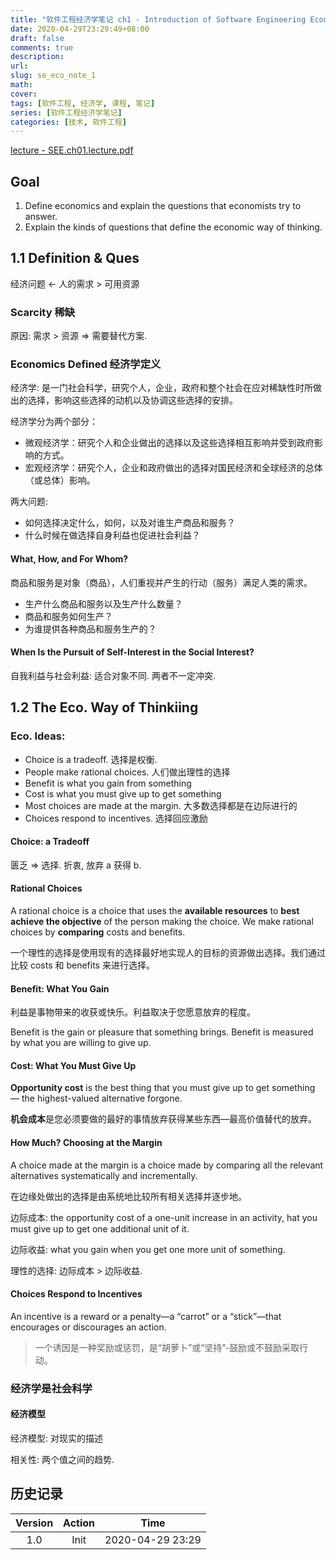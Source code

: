 ```yaml
---
title: "软件工程经济学笔记 ch1 - Introduction of Software Engineering Economy"
date: 2020-04-29T23:29:49+08:00
draft: false
comments: true
description: 
url:
slug: se_eco_note_1
math: 
cover:
tags: [软件工程, 经济学, 课程, 笔记]
series: [软件工程经济学笔记]
categories: [技术, 软件工程]
---
```


[lecture - SEE.ch01.lecture.pdf](files/2020/04/SEE.ch01.lecture.pdf)

## Goal

1. Define economics and explain the questions that economists try to answer.
2. Explain the kinds of questions that define the economic way of thinking.

## 1.1 Definition & Ques

经济问题 <- 人的需求 > 可用资源

### Scarcity 稀缺

原因: 需求 > 资源 => 需要替代方案.

### Economics Defined 经济学定义

经济学: 是一门社会科学，研究个人，企业，政府和整个社会在应对稀缺性时所做出的选择，影响这些选择的动机以及协调这些选择的安排。

经济学分为两个部分：

* 微观经济学：研究个人和企业做出的选择以及这些选择相互影响并受到政府影响的方式。
* 宏观经济学：研究个人，企业和政府做出的选择对国民经济和全球经济的总体（或总体）影响。

两大问题:

* 如何选择决定什么，如何，以及对谁生产商品和服务？
* 什么时候在做选择自身利益也促进社会利益？

#### What, How, and For Whom?

商品和服务是对象（商品），人们重视并产生的行动（服务）满足人类的需求。

* 生产什么商品和服务以及生产什么数量？
* 商品和服务如何生产？
* 为谁提供各种商品和服务生产的？

#### When Is the Pursuit of Self-Interest in the Social Interest?

自我利益与社会利益: 适合对象不同. 两者不一定冲突.

## 1.2 The Eco. Way of Thinkiing

### Eco. Ideas:

* Choice is a tradeoff. 选择是权衡.
* People make rational choices. 人们做出理性的选择
* Benefit is what you gain from something 
* Cost is what you must give up to get something
* Most choices are made at the margin. 大多数选择都是在边际进行的
* Choices respond to incentives. 选择回应激励

#### Choice: a Tradeoff

匮乏 => 选择. 折衷, 放弃 a 获得 b.

#### Rational Choices

A rational choice is a choice that uses the **available resources** to **best achieve the objective** of the person making the choice. We make rational choices by **comparing** costs and benefits.

一个理性的选择是使用现有的选择最好地实现人的目标的资源做出选择。我们通过比较 costs 和 benefits 来进行选择。

#### Benefit: What You Gain

利益是事物带来的收获或快乐。利益取决于您愿意放弃的程度。

Benefit is the gain or pleasure that something brings. Benefit is measured by what you are willing to give up.

#### Cost: What You Must Give Up 

**Opportunity cost** is the best thing that you must give up to get something — the highest-valued alternative forgone.

**机会成本**是您必须要做的最好的事情放弃获得某些东西—最高价值替代的放弃。

#### How Much? Choosing at the Margin

A choice made at the margin is a choice made by comparing all the relevant alternatives systematically and incrementally.

在边缘处做出的选择是由系统地比较所有相关选择并逐步地。

边际成本: the opportunity cost of a one-unit increase in an activity, hat you must give up to get one additional unit of it.

边际收益: what you gain when you get one more unit of something.

理性的选择: 边际成本 > 边际收益.

#### Choices Respond to Incentives

An incentive is a reward or a penalty—a “carrot” or a “stick”—that encourages or discourages an action.

> 一个诱因是一种奖励或惩罚，是“胡萝卜”或“坚持”-鼓励或不鼓励采取行动。

### 经济学是社会科学

#### 经济模型

经济模型: 对现实的描述

相关性: 两个值之间的趋势.

## 历史记录

|Version| Action|Time|
|:-------:|:--------:|:-----------:|
|1.0|Init|2020-04-29 23:29|